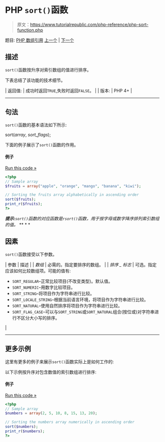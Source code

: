 # PHP `sort()`函数

> 原文：<https://www.tutorialrepublic.com/php-reference/php-sort-function.php>

题目: [PHP 数组引用](php-array-functions.php) [上一个](php-sizeof-function.php) | [下一个](php-uasort-function.php)

## 描述

`sort()`函数按升序对索引数组的值进行排序。

下表总结了该功能的技术细节。

| 返回值: | 成功时返回`TRUE`,失败时返回`FALSE`。 |
| 版本: | PHP 4+ |

* * *

## 句法

`sort()`函数的基本语法如下所示:

sort(*array*, *sort_flags*);

下面的例子展示了`sort()`函数的作用。

#### 例子

[Run this code »](../codelab.php?topic=php&file=sort-an-array-alphabetically-in-ascending-order "Run this code to view the output")

```php
<?php
// Sample array
$fruits = array("apple", "orange", "mango", "banana", "kiwi");

// Sorting the fruits array alphabetically in ascending order
sort($fruits);
print_r($fruits);
?>
```

 ***提示:**`sort()`函数的对应函数是`rsort()`函数，用于按字母或数字降序排列索引数组的值。*  ** * *

## 因素

`sort()`函数接受以下参数。

| 参数 | 描述 |
| *数组* | 必需的。指定要排序的数组。 |
| *排序 _ 标志* | 可选。指定应该如何比较数组项。可能的值有:

*   `SORT_REGULAR`–正常比较项目(不改变类型)。默认值。
*   `SORT_NUMERIC`–用数字比较项目。
*   `SORT_STRING`–将项目作为字符串进行比较。
*   `SORT_LOCALE_STRING`–根据当前语言环境，将项目作为字符串进行比较。
*   `SORT_NATURAL`–使用自然排序将项目作为字符串进行比较。
*   `SORT_FLAG_CASE`–可以与`SORT_STRING`或`SORT_NATURAL`组合(按位或)对字符串进行不区分大小写的排序。

 |

* * *

## 更多示例

这里有更多的例子来展示`sort()`函数实际上是如何工作的:

以下示例按升序对包含数值的索引数组进行排序:

#### 例子

[Run this code »](../codelab.php?topic=php&file=sort-an-array-numerically-in-ascending-order "Run this code to view the output")

```php
<?php
// Sample array
$numbers = array(2, 5, 10, 8, 15, 13, 20);

// Sorting the numbers array numerically in ascending order
sort($numbers);
print_r($numbers);
?>
```

